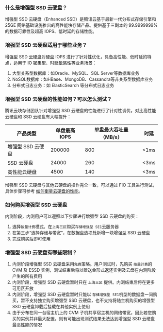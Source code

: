 ### 什么是增强型 SSD 云硬盘？
增强型 SSD 云硬盘（Enhanced SSD）是腾讯云基于最新一代分布式存储引擎和 25GE 网络基础设施推出的高性能块存储产品。提供基于三副本的 99.9999999% 的数据可靠性及超高 IOPS、低时延的存储性能。

### 增强型 SSD 云硬盘适用于哪些业务？
增强型 SSD 云硬盘对硬盘 IOPS 进行了针对性优化，具备高性能、低时延的特点，适用于 IO 密集型、时延敏感性等业务场景：

1. 大型关系型数据库：如Oracle、MySQL、SQL Server等数据库业务
2. NoSQL数据库：如HBase、MongoDB、Cassandra等非关系型数据库业务
3. 分布式日志业务：如 ElasticSearch 等分布式日志业务

### 增强型 SSD 云硬盘的性能如何？可以怎么测试？
腾讯云块存储团队针对增强型 SSD 云硬盘的性能进行了针对性调优，对比高性能云硬盘和 SSD 云硬盘有大幅提升：

|产品类型| 单盘最高IOPS|单盘最大吞吐量（MB/s）|时延|
|--|--|--|--|
|增强型 SSD 云硬盘|200000|800|&lt;1ms|
|SSD 云硬盘|24000|260|&lt;3ms|
|高性能云硬盘|4500|140|&lt;3ms|

增强型 SSD 云硬盘与其他云硬盘的操作完全一致，可以通过 FIO 工具进行测试，具体步骤可参考 [如何衡量云硬盘的性能](https://cloud.tencent.com/document/product/362/6741)。

### 如何购买增强型 SSD 云硬盘
内测阶段，内测用户可以遵照以下步骤进行增强型 SSD 云硬盘的购买：

1. 选择`按量计费`模式，在`上海三区`购买`存储增强型 SE1`云服务器
2. 在第三步“选择存储与带宽”，在数据盘选项处新增一块增强型 SSD 云硬盘
3. 完成购买后即可使用

### 增强型 SSD 云硬盘有哪些限制？
1. 内测阶段增强型 SSD 云硬盘采用`免费`策略。用户测试时，先购买 `按量计费`的 CVM 及 ESSD 实例，测试结束后将以赠送金形式返还实例及云盘在内测阶段产生的所有费用
2. 内测阶段，增强型 SSD 云硬盘暂时只在 `上海三区` 提供。内测结束后将在更多可用区开放
3. 内测阶段，增强型 SSD 云硬盘暂时只能以 `存储增强型 SE1`机型的数据盘一同购买，暂不支持独立购买增强型 SSD 云硬盘，也不支持将随主机购买的增强型 SSD 云硬盘卸载后挂载在其他实例上使用
4. 由于分布在同一台宿主机上的 CVM 子机共享宿主机的网络带宽，因此若您购买的实例并非最大配置，则有可能出现测试结果无法达到增强型 SSD 云硬盘最高性能的情况
